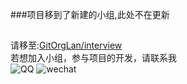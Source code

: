 ###项目移到了新建的小组,此处不在更新
##
请移至:[GitOrgLan/interview](https://github.com/GitOrgLan/interview)  
若想加入小组，参与项目的开发，请联系我  
![QQ](https://github.com/langonggong/interview/blob/master/img/qq.jpg=100x100)
![wechat](https://github.com/langonggong/interview/blob/master/img/wechat.jpg=100x100)

